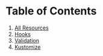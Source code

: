 <!-- This comment is uncommented when auto-synced to www-kluctl.io

---
title: "Annotations"
linkTitle: "Annotations"
weight: 10
description: >
    Annotations usable in Kubernetes resources.
---
-->

# Table of Contents

1. [All Resources](./all-resources.md)
2. [Hooks](./hooks.md)
3. [Validation](./validation.md)
4. [Kustomize](./kustomization.md)

